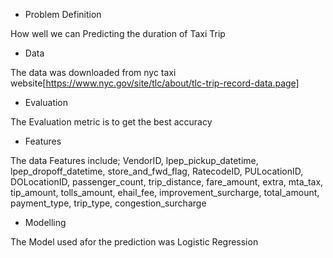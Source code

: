 * Problem Definition

How well we can Predicting the duration of Taxi Trip

* Data

The data was downloaded from nyc taxi website[https://www.nyc.gov/site/tlc/about/tlc-trip-record-data.page]

* Evaluation

The Evaluation metric is to get the best accuracy

* Features

The data Features include; VendorID, lpep_pickup_datetime, lpep_dropoff_datetime, store_and_fwd_flag, RatecodeID, PULocationID, DOLocationID, passenger_count, trip_distance, fare_amount, extra, mta_tax, tip_amount, tolls_amount, ehail_fee, improvement_surcharge,	total_amount, payment_type, trip_type, congestion_surcharge

* Modelling

The Model used afor the prediction was Logistic Regression

